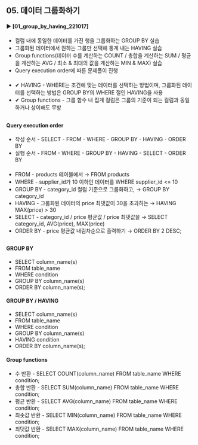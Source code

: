 ####  
## 05. 데이터 그룹화하기  
#### ► [01_group_by_having_221017]  
- 컬럼 내에 동일한 데이터를 가진 행을 그룹화하는 GROUP BY 실습  
- 그룹화된 데이터에서 원하는 그룹만 선택해 통계 내는 HAVING 실습  
- Group functions(데이터 수를 계산하는 COUNT / 총합을 계산하는 SUM / 평균을 계산하는 AVG / 최소 & 최대의 값을 계산하는 MIN & MAX) 실습  
- Query execution order에 따른 문제풀이 진행  
####  
- ✔︎ HAVING - WHERE는 조건에 맞는 데이터를 선택하는 방법이며, 그룹화된 데이터를 선택하는 방법은 GROUP BY의 WHERE 절인 HAVING을 사용  
- ✔︎ Group functions - 그룹 함수 내 집계 컬럼은 그룹의 기준이 되는 컬럼과 동일하거나 상이해도 무방  
##  
#### Query execution order  
- 작성 순서 - SELECT - FROM - WHERE - GROUP BY - HAVING - ORDER BY  
- 실행 순서 - FROM - WHERE - GROUP BY - HAVING - SELECT - ORDER BY  
####  
- FROM - products 테이블에서 → FROM products
- WHERE - supplier_id가 10 이하인 데이터를 WHERE supplier_id <= 10
- GROUP BY - category_id 컬럼 기준으로 그룹화하고, → GROUP BY category_id
- HAVING - 그룹화된 데이터의 price 최댓값이 30을 초과하는 → HAVING MAX(price) > 30
- SELECT - category_id / price 평균값 / price 최댓값을 → SELECT category_id, AVG(price), MAX(price)
- ORDER BY - price 평균값 내림차순으로 출력하기 → ORDER BY 2 DESC;
##  
#### GROUP BY  
- SELECT column_name(s)  
- FROM table_name  
- WHERE condition  
- GROUP BY column_name(s)  
- ORDER BY column_name(s);  
#### GROUP BY / HAVING  
- SELECT column_name(s)  
- FROM table_name  
- WHERE condition  
- GROUP BY column_name(s)  
- HAVING condition  
- ORDER BY column_name(s);  
#### Group functions  
- 수 반환 - SELECT COUNT(column_name) FROM table_name WHERE condition;  
- 총합 반환 - SELECT SUM(column_name) FROM table_name WHERE condition;  
- 평균 반환 - SELECT AVG(column_name) FROM table_name WHERE condition;  
- 최솟값 반환 - SELECT MIN(column_name) FROM table_name WHERE condition;  
- 최댓값 반환 - SELECT MAX(column_name) FROM table_name WHERE condition;  
####  
